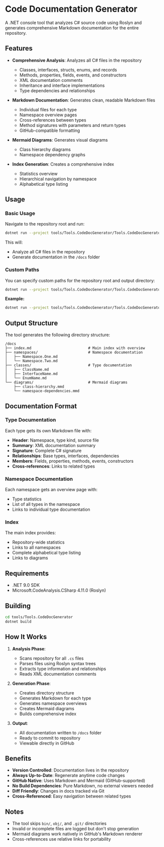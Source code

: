 # Code Documentation Generator

A .NET console tool that analyzes C# source code using Roslyn and generates comprehensive Markdown documentation for the entire repository.

## Features

- **Comprehensive Analysis**: Analyzes all C# files in the repository
  - Classes, interfaces, structs, enums, and records
  - Methods, properties, fields, events, and constructors
  - XML documentation comments
  - Inheritance and interface implementations
  - Type dependencies and relationships

- **Markdown Documentation**: Generates clean, readable Markdown files
  - Individual files for each type
  - Namespace overview pages
  - Cross-references between types
  - Method signatures with parameters and return types
  - GitHub-compatible formatting

- **Mermaid Diagrams**: Generates visual diagrams
  - Class hierarchy diagrams
  - Namespace dependency graphs

- **Index Generation**: Creates a comprehensive index
  - Statistics overview
  - Hierarchical navigation by namespace
  - Alphabetical type listing

## Usage

### Basic Usage

Navigate to the repository root and run:

```bash
dotnet run --project tools/Tools.CodeDocGenerator/Tools.CodeDocGenerator.csproj
```

This will:
- Analyze all C# files in the repository
- Generate documentation in the `/docs` folder

### Custom Paths

You can specify custom paths for the repository root and output directory:

```bash
dotnet run --project tools/Tools.CodeDocGenerator/Tools.CodeDocGenerator.csproj -- <repository-path> <output-path>
```

**Example:**
```bash
dotnet run --project tools/Tools.CodeDocGenerator/Tools.CodeDocGenerator.csproj -- /path/to/repo /path/to/output
```

## Output Structure

The tool generates the following directory structure:

```
/docs
├── index.md                          # Main index with overview
├── namespaces/                       # Namespace documentation
│   ├── Namespace.One.md
│   └── Namespace.Two.md
├── classes/                          # Type documentation
│   ├── ClassName.md
│   ├── InterfaceName.md
│   └── EnumName.md
└── diagrams/                         # Mermaid diagrams
    ├── class-hierarchy.mmd
    └── namespace-dependencies.mmd
```

## Documentation Format

### Type Documentation

Each type gets its own Markdown file with:

- **Header**: Namespace, type kind, source file
- **Summary**: XML documentation summary
- **Signature**: Complete C# signature
- **Relationships**: Base types, interfaces, dependencies
- **Members**: Fields, properties, methods, events, constructors
- **Cross-references**: Links to related types

### Namespace Documentation

Each namespace gets an overview page with:

- Type statistics
- List of all types in the namespace
- Links to individual type documentation

### Index

The main index provides:

- Repository-wide statistics
- Links to all namespaces
- Complete alphabetical type listing
- Links to diagrams

## Requirements

- .NET 9.0 SDK
- Microsoft.CodeAnalysis.CSharp 4.11.0 (Roslyn)

## Building

```bash
cd tools/Tools.CodeDocGenerator
dotnet build
```

## How It Works

1. **Analysis Phase**:
   - Scans repository for all `.cs` files
   - Parses files using Roslyn syntax trees
   - Extracts type information and relationships
   - Reads XML documentation comments

2. **Generation Phase**:
   - Creates directory structure
   - Generates Markdown for each type
   - Generates namespace overviews
   - Creates Mermaid diagrams
   - Builds comprehensive index

3. **Output**:
   - All documentation written to `/docs` folder
   - Ready to commit to repository
   - Viewable directly in GitHub

## Benefits

- **Version Controlled**: Documentation lives in the repository
- **Always Up-to-Date**: Regenerate anytime code changes
- **GitHub Native**: Uses Markdown and Mermaid (GitHub-supported)
- **No Build Dependencies**: Pure Markdown, no external viewers needed
- **Diff Friendly**: Changes in docs tracked via Git
- **Cross-Referenced**: Easy navigation between related types

## Notes

- The tool skips `bin/`, `obj/`, and `.git/` directories
- Invalid or incomplete files are logged but don't stop generation
- Mermaid diagrams work natively in GitHub's Markdown renderer
- Cross-references use relative links for portability
